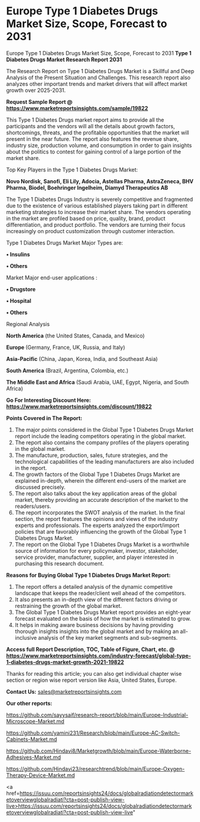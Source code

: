 # Europe Type 1 Diabetes Drugs Market Size, Scope, Forecast to 2031
 Europe Type 1 Diabetes Drugs Market Size, Scope, Forecast to 2031
<strong>Type 1 Diabetes Drugs Market Research Report 2031</strong>

The Research Report on Type 1 Diabetes Drugs Market is a Skillful and Deep Analysis of the Present Situation and Challenges. This research report also analyzes other important trends and market drivers that will affect market growth over 2025-2031.

<strong>Request Sample Report @ <a href=https://www.marketreportsinsights.com/sample/19822>https://www.marketreportsinsights.com/sample/19822</a></strong>

This Type 1 Diabetes Drugs market report aims to provide all the participants and the vendors will all the details about growth factors, shortcomings, threats, and the profitable opportunities that the market will present in the near future. The report also features the revenue share, industry size, production volume, and consumption in order to gain insights about the politics to contest for gaining control of a large portion of the market share.

Top Key Players in the Type 1 Diabetes Drugs Market:

<strong>Novo Nordisk, Sanofi, Eli Lily, Adocia, Astellas Pharma, AstraZeneca, BHV Pharma, Biodel, Boehringer Ingelheim, Diamyd Therapeutics AB</strong>

The Type 1 Diabetes Drugs Industry is severely competitive and fragmented due to the existence of various established players taking part in different marketing strategies to increase their market share. The vendors operating in the market are profiled based on price, quality, brand, product differentiation, and product portfolio. The vendors are turning their focus increasingly on product customization through customer interaction.

Type 1 Diabetes Drugs Market Major Types are:

<strong>• Insulins

• Others</strong>

Market Major end-user applications :

<strong>• Drugstore

• Hospital

• Others</strong>

Regional Analysis

</u><strong><b>North America</b></strong> (the United States, Canada, and Mexico)

<strong><b>Europe </b></strong>(Germany, France, UK, Russia, and Italy)

<strong><b>Asia-Pacific</b></strong> (China, Japan, Korea, India, and Southeast Asia)

<strong><b>South America</b></strong> (Brazil, Argentina, Colombia, etc.)

<strong><b>The Middle East and Africa</b></strong> (Saudi Arabia, UAE, Egypt, Nigeria, and South Africa)

<strong>Go For Interesting Discount Here: <a href=https://www.marketreportsinsights.com/discount/19822>https://www.marketreportsinsights.com/discount/19822</a></strong>

<strong>Points Covered in The Report:</strong>
<ol>
  <li>The major points considered in the Global Type 1 Diabetes Drugs Market report include the leading competitors operating in the global market.</li>
  <li>The report also contains the company profiles of the players operating in the global market.</li>
  <li>The manufacture, production, sales, future strategies, and the technological capabilities of the leading manufacturers are also included in the report.</li>
  <li>The growth factors of the Global Type 1 Diabetes Drugs Market are explained in-depth, wherein the different end-users of the market are discussed precisely.</li>
  <li>The report also talks about the key application areas of the global market, thereby providing an accurate description of the market to the readers/users.</li>
  <li>The report incorporates the SWOT analysis of the market. In the final section, the report features the opinions and views of the industry experts and professionals. The experts analyzed the export/import policies that are favorably influencing the growth of the Global Type 1 Diabetes Drugs Market.</li>
  <li>The report on the Global Type 1 Diabetes Drugs Market is a worthwhile source of information for every policymaker, investor, stakeholder, service provider, manufacturer, supplier, and player interested in purchasing this research document.</li>
</ol>
<strong>Reasons for Buying Global Type 1 Diabetes Drugs Market Report:</strong>

<ol>
  <li>The report offers a detailed analysis of the dynamic competitive landscape that keeps the reader/client well ahead of the competitors.</li>
  <li>It also presents an in-depth view of the different factors driving or restraining the growth of the global market.</li>
  <li>The Global Type 1 Diabetes Drugs Market report provides an eight-year forecast evaluated on the basis of how the market is estimated to grow.</li>
  <li>It helps in making aware business decisions by having providing thorough insights insights into the global market and by making an all-inclusive analysis of the key market segments and sub-segments.</li>
</ol>
<strong>Access full Report Description, TOC, Table of Figure, Chart, etc. @ <a href=https://www.marketreportsinsights.com/industry-forecast/global-type-1-diabetes-drugs-market-growth-2021-19822>https://www.marketreportsinsights.com/industry-forecast/global-type-1-diabetes-drugs-market-growth-2021-19822</a></strong>


Thanks for reading this article; you can also get individual chapter wise section or region wise report version like Asia, United States, Europe.

<strong>Contact Us:</strong>
sales@marketreportsinsights.com

<strong>Our other reports:</strong>

<a href=https://github.com/sayysaif/research-report/blob/main/Europe-Industrial-Microscope-Market.md>https://github.com/sayysaif/research-report/blob/main/Europe-Industrial-Microscope-Market.md</a>

<a href=https://github.com/yamini231/Research/blob/main/Europe-AC-Switch-Cabinets-Market.md>https://github.com/yamini231/Research/blob/main/Europe-AC-Switch-Cabinets-Market.md</a>

<a href=https://github.com/Hindavi8/Marketgrowth/blob/main/Europe-Waterborne-Adhesives-Market.md>https://github.com/Hindavi8/Marketgrowth/blob/main/Europe-Waterborne-Adhesives-Market.md</a>

<a href=https://github.com/Hindavi23/researchtrend/blob/main/Europe-Oxygen-Therapy-Device-Market.md>https://github.com/Hindavi23/researchtrend/blob/main/Europe-Oxygen-Therapy-Device-Market.md</a>

<a href=https://issuu.com/reportsinsights24/docs/globalradiationdetectormarketoverviewglobalradiati?cta=post-publish-view-live>https://issuu.com/reportsinsights24/docs/globalradiationdetectormarketoverviewglobalradiati?cta=post-publish-view-live</a>"
